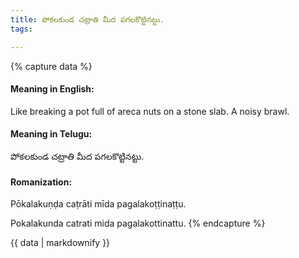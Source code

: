 ```yaml
---
title: పోకలకుండ చట్రాతి మీద పగలకొట్టినట్టు.
tags:

---
```


{% capture data %}
#### Meaning in English:
Like breaking a pot full of areca nuts on a stone slab.
A noisy brawl.

#### Meaning in Telugu:
పోకలకుండ చట్రాతి మీద పగలకొట్టినట్టు.

#### Romanization:
Pōkalakuṇḍa caṭrāti mīda pagalakoṭṭinaṭṭu.

Pokalakunda catrati mida pagalakottinattu.
{% endcapture %}

{{ data | markdownify }}


